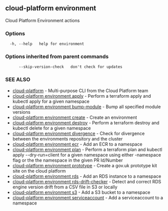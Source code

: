 ## cloud-platform environment

Cloud Platform Environment actions

### Options

```
  -h, --help   help for environment
```

### Options inherited from parent commands

```
      --skip-version-check   don't check for updates
```

### SEE ALSO

* [cloud-platform](cloud-platform.md)	 - Multi-purpose CLI from the Cloud Platform team
* [cloud-platform environment apply](cloud-platform_environment_apply.md)	 - Perform a terraform apply and kubectl apply for a given namespace
* [cloud-platform environment bump-module](cloud-platform_environment_bump-module.md)	 - Bump all specified module versions
* [cloud-platform environment create](cloud-platform_environment_create.md)	 - Create an environment
* [cloud-platform environment destroy](cloud-platform_environment_destroy.md)	 - Perform a terraform destroy and kubectl delete for a given namespace
* [cloud-platform environment divergence](cloud-platform_environment_divergence.md)	 - Check for divergence between the environments repository and the cluster
* [cloud-platform environment ecr](cloud-platform_environment_ecr.md)	 - Add an ECR to a namespace
* [cloud-platform environment plan](cloud-platform_environment_plan.md)	 - Perform a terraform plan and kubectl apply --dry-run=client for a given namespace using either -namespace flag or the
	the namespace in the given PR Id/Number
* [cloud-platform environment prototype](cloud-platform_environment_prototype.md)	 - Create a gov.uk prototype kit site on the cloud platform
* [cloud-platform environment rds](cloud-platform_environment_rds.md)	 - Add an RDS instance to a namespace
* [cloud-platform environment rds-drift-checker](cloud-platform_environment_rds-drift-checker.md)	 - Detect and correct RDS engine version drift from a CSV file in S3 or locally
* [cloud-platform environment s3](cloud-platform_environment_s3.md)	 - Add a S3 bucket to a namespace
* [cloud-platform environment serviceaccount](cloud-platform_environment_serviceaccount.md)	 - Add a serviceaccount to a namespace

